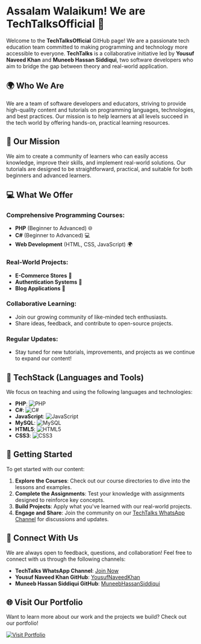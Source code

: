 # Assalam Walaikum! We are **TechTalksOfficial** 👋

Welcome to the **TechTalksOfficial** GitHub page! We are a passionate tech education team committed to making programming and technology more accessible to everyone. **TechTalks** is a collaborative initiative led by **Yousuf Naveed Khan** and **Muneeb Hassan Siddiqui**, two software developers who aim to bridge the gap between theory and real-world application.

## 🌍 Who We Are
We are a team of software developers and educators, striving to provide high-quality content and tutorials on programming languages, technologies, and best practices. Our mission is to help learners at all levels succeed in the tech world by offering hands-on, practical learning resources.

## 🚀 Our Mission
We aim to create a community of learners who can easily access knowledge, improve their skills, and implement real-world solutions. Our tutorials are designed to be straightforward, practical, and suitable for both beginners and advanced learners.

## 💻 What We Offer
### Comprehensive Programming Courses:
- **PHP** (Beginner to Advanced) 🌐
- **C#** (Beginner to Advanced) 💻
- **Web Development** (HTML, CSS, JavaScript) 🌍

### Real-World Projects:
- **E-Commerce Stores** 🛒
- **Authentication Systems** 🔑
- **Blog Applications** 📝

### Collaborative Learning:
- Join our growing community of like-minded tech enthusiasts.
- Share ideas, feedback, and contribute to open-source projects.

### Regular Updates:
- Stay tuned for new tutorials, improvements, and projects as we continue to expand our content!

## 🌟 TechStack (Languages and Tools)
We focus on teaching and using the following languages and technologies:

- **PHP**: ![PHP](https://img.shields.io/badge/PHP-%23A8B9CC.svg?style=flat&logo=php&logoColor=white)
- **C#**: ![C#](https://img.shields.io/badge/C%23-%23239120.svg?style=flat&logo=c-sharp&logoColor=white)
- **JavaScript**: ![JavaScript](https://img.shields.io/badge/JavaScript-%23F7DF1E.svg?style=flat&logo=javascript&logoColor=black)
- **MySQL**: ![MySQL](https://img.shields.io/badge/MySQL-%2300f.svg?style=flat&logo=mysql&logoColor=white)
- **HTML5**: ![HTML5](https://img.shields.io/badge/HTML5-%23E34F26.svg?style=flat&logo=html5&logoColor=white)
- **CSS3**: ![CSS3](https://img.shields.io/badge/CSS3-%231572B6.svg?style=flat&logo=css3&logoColor=white)

## 📌 Getting Started
To get started with our content:

1. **Explore the Courses**: Check out our course directories to dive into the lessons and examples.
2. **Complete the Assignments**: Test your knowledge with assignments designed to reinforce key concepts.
3. **Build Projects**: Apply what you've learned with our real-world projects.
4. **Engage and Share**: Join the community on our [TechTalks WhatsApp Channel](https://whatsapp.com/channel/0029VagV97dAYlUArxZwhh0H) for discussions and updates.

## 🤝 Connect With Us
We are always open to feedback, questions, and collaboration! Feel free to connect with us through the following channels:

- **TechTalks WhatsApp Channel**: [Join Now](https://whatsapp.com/channel/0029VagV97dAYlUArxZwhh0H)
- **Yousuf Naveed Khan GitHub**: [YousufNaveedKhan](https://github.com/yousufnaveedkhan)
- **Muneeb Hassan Siddiqui GitHub**: [MuneebHassanSiddiqui](https://github.com/muneebhassansiddiqui)

## 🌐 Visit Our Portfolio
Want to learn more about our work and the projects we build? Check out our portfolio!

[![Visit Portfolio](https://img.shields.io/badge/Visit%20Portfolio-%2300BFFF.svg?style=flat&logo=github&logoColor=white)](https://techtalksofficial.github.io/Portfolio/)
